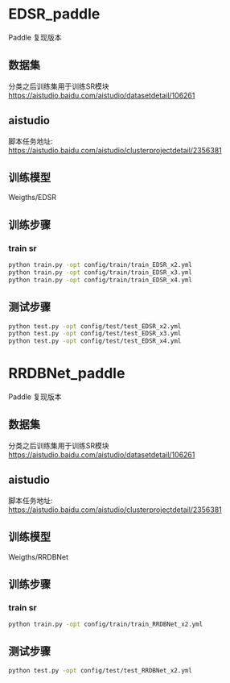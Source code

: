   # EDSR_paddle

Paddle 复现版本

## 数据集

分类之后训练集用于训练SR模块
https://aistudio.baidu.com/aistudio/datasetdetail/106261
## aistudio
脚本任务地址: https://aistudio.baidu.com/aistudio/clusterprojectdetail/2356381
## 训练模型
Weigths/EDSR
## 训练步骤
### train sr
```bash
python train.py -opt config/train/train_EDSR_x2.yml
python train.py -opt config/train/train_EDSR_x3.yml
python train.py -opt config/train/train_EDSR_x4.yml
```
## 测试步骤
```bash
python test.py -opt config/test/test_EDSR_x2.yml
python test.py -opt config/test/test_EDSR_x3.yml
python test.py -opt config/test/test_EDSR_x4.yml
```

  # RRDBNet_paddle

Paddle 复现版本

## 数据集

分类之后训练集用于训练SR模块
https://aistudio.baidu.com/aistudio/datasetdetail/106261
## aistudio
脚本任务地址: https://aistudio.baidu.com/aistudio/clusterprojectdetail/2356381
## 训练模型
Weigths/RRDBNet
## 训练步骤
### train sr
```bash
python train.py -opt config/train/train_RRDBNet_x2.yml
```
## 测试步骤
```bash
python test.py -opt config/test/test_RRDBNet_x2.yml
```
